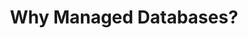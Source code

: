 ---
title: "Why Managed Databases?"
description: ""
banner: "98e16360-a366-4b78-8e0a-031da07fdacb/images/exoscale-icon.svg"
weight: 2
---